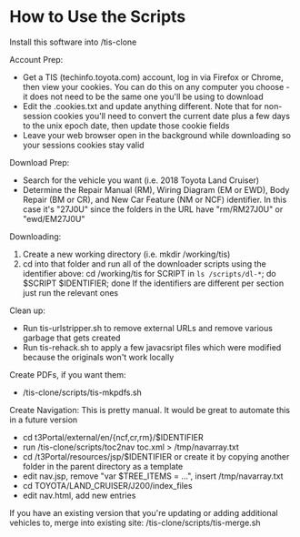 # How to Use the Scripts
Install this software into /tis-clone

Account Prep:
* Get a TIS (techinfo.toyota.com) account, log in via Firefox or Chrome, then view your cookies.  You can do this on any computer you choose - it does not need to be the same one you'll be using to download
* Edit the .cookies.txt and update anything different.  Note that for non-session cookies you'll need to convert the current date plus a few days to the unix epoch date, then update those cookie fields
* Leave your web browser open in the background while downloading so your sessions cookies stay valid

Download Prep:
* Search for the vehicle you want (i.e. 2018 Toyota Land Cruiser)
* Determine the Repair Manual (RM), Wiring Diagram (EM or EWD), Body Repair (BM or CR), and New Car Feature (NM or NCF) identifier.  In this case it's "27J0U" since the folders in the URL have "rm/RM27J0U" or "ewd/EM27J0U"

Downloading:
1. Create a new working directory (i.e. mkdir /working/tis)
2. cd into that folder and run all of the downloader scripts using the identifier above:
         cd /working/tis
         for SCRIPT in `ls /scripts/dl-*`; do $SCRIPT $IDENTIFIER; done
   If the identifiers are different per section just run the relevant ones

Clean up:
* Run tis-urlstripper.sh to remove external URLs and remove various garbage that gets created
* Run tis-rehack.sh to apply a few javacsript files which were modified because the originals won't work locally

Create PDFs, if you want them:
* /tis-clone/scripts/tis-mkpdfs.sh

Create Navigation:
This is pretty manual.  It would be great to automate this in a future version
* cd t3Portal/external/en/{ncf,cr,rm}/$IDENTIFIER
* run /tis-clone/scripts/toc2nav toc.xml > /tmp/navarray.txt
* cd /t3Portal/resources/jsp/$IDENTIFIER or create it by copying another folder in the parent directory as a template
* edit nav.jsp, remove "var $TREE_ITEMS = ...", insert /tmp/navarray.txt
* cd TOYOTA/LAND_CRUISER/J200/index_files
* edit nav.html, add new entries


If you have an existing version that you're updating or adding additional vehicles to, merge into existing site:
/tis-clone/scripts/tis-merge.sh

